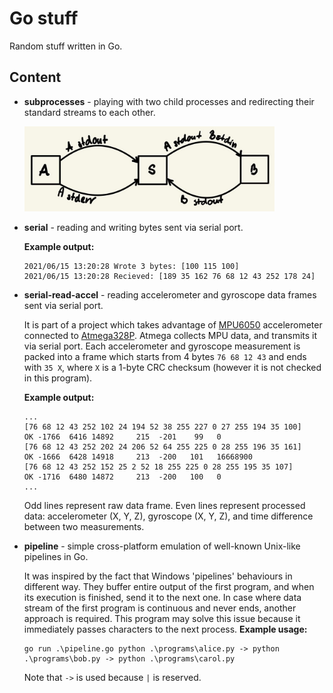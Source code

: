 # Go stuff

Random stuff written in Go.

## Content

- **subprocesses** - playing with two child processes and redirecting their standard streams to each other.

    <img src="doc/subprocesses.jpg" width=400>

- **serial** - reading and writing bytes sent via serial port.

    **Example output:**
    ```
    2021/06/15 13:20:28 Wrote 3 bytes: [100 115 100]
    2021/06/15 13:20:28 Recieved: [189 35 162 76 68 12 43 252 178 24]
    ```

- **serial-read-accel** - reading accelerometer and gyroscope data frames sent via serial port.

    It is part of a project which takes advantage of [MPU6050](https://invensense.tdk.com/products/motion-tracking/6-axis/mpu-6050/) accelerometer connected to [Atmega328P](https://www.microchip.com/wwwproducts/en/ATmega328P). Atmega collects MPU data, and transmits it via serial port. Each accelerometer and gyroscope measurement is packed into a frame which starts from 4 bytes `76 68 12 43` and ends with `35 X`, where `X` is a 1-byte CRC checksum (however it is not checked in this program).

    **Example output:**
    ```
    ...
    [76 68 12 43 252 102 24 194 52 38 255 227 0 27 255 194 35 100]
    OK -1766  6416 14892     215  -201    99   0
    [76 68 12 43 252 202 24 206 52 64 255 225 0 28 255 196 35 161]
    OK -1666  6428 14918     213  -200   101   16668900
    [76 68 12 43 252 152 25 2 52 18 255 225 0 28 255 195 35 107]
    OK -1716  6480 14872     213  -200   100   0
    ...
    ```
    Odd lines represent raw data frame. Even lines represent processed data: accelerometer (X, Y, Z), gyroscope (X, Y, Z), and time difference between two measurements.
    
- **pipeline** - simple cross-platform emulation of well-known Unix-like pipelines in Go. 
    
    It was inspired by the fact that Windows 'pipelines' behaviours in different way. They buffer entire output of the first program, and when its execution is finished, send it to the next one. In case where data stream of the first program is continuous and never ends, another approach is required. This program may solve this issue because it immediately passes characters to the next process.
    **Example usage:**
    ```
    go run .\pipeline.go python .\programs\alice.py -> python .\programs\bob.py -> python .\programs\carol.py
    ```
    Note that `->` is used because `|` is reserved.
    
